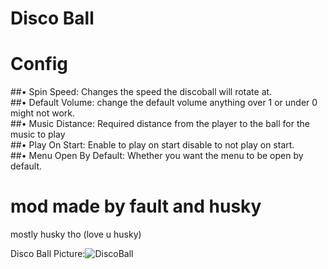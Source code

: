 # Disco Ball
# Config
##• Spin Speed: Changes the speed the discoball will rotate at.
<br />
##• Default Volume: change the default volume anything over 1 or under 0 might not work.
<br />
##• Music Distance: Required distance from the player to the ball for the music to play
<br />
##• Play On Start: Enable to play on start disable to not play on start.
<br />
##• Menu Open By Default: Whether you want the menu to be open by default.
<br />

# mod made by fault and husky
mostly husky tho (love u husky)

Disco Ball Picture:![DiscoBall](https://user-images.githubusercontent.com/103238785/190529843-89c01013-e609-40da-b82c-57302eb5c712.png)
